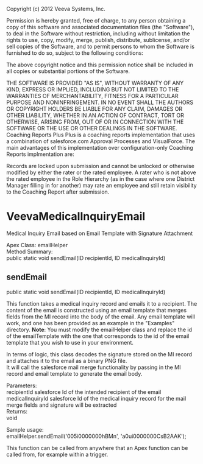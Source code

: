 Copyright (c) 2012 Veeva Systems, Inc.

Permission is hereby granted, free of charge, to any person obtaining a copy of this software and associated documentation files (the "Software"), to deal in the Software without restriction, including without limitation the rights to use, copy, modify, merge, publish, distribute, sublicense, and/or sell copies of the Software, and to permit persons to whom the Software is furnished to do so, subject to the following conditions:

The above copyright notice and this permission notice shall be included in all copies or substantial portions of the Software.

THE SOFTWARE IS PROVIDED "AS IS", WITHOUT WARRANTY OF ANY KIND, EXPRESS OR IMPLIED, INCLUDING BUT NOT LIMITED TO THE WARRANTIES OF MERCHANTABILITY, FITNESS FOR A PARTICULAR PURPOSE AND NONINFRINGEMENT. IN NO EVENT SHALL THE AUTHORS OR COPYRIGHT HOLDERS BE LIABLE FOR ANY CLAIM, DAMAGES OR OTHER LIABILITY, WHETHER IN AN ACTION OF CONTRACT, TORT OR OTHERWISE, ARISING FROM, OUT OF OR IN CONNECTION WITH THE SOFTWARE OR THE USE OR OTHER DEALINGS IN THE SOFTWARE. Coaching Reports Plus Plus is a coaching reports implementation that uses a combination of salesforce.com Approval Processes and VisualForce. The main advantages of this implementation over configuration-only Coaching Reports implmentation are:

Records are locked upon submission and cannot be unlocked or otherwise modified by either the rater or the rated employee. A rater who is not above the rated employee in the Role Hierarchy (as in the case where one District Manager filling in for another) may rate an employee and still retain visibility to the Coaching Report after submission.



VeevaMedicalInquiryEmail
========================

Medical Inquiry Email based on Email Template with Signature Attachment

Apex Class:  emailHelper <br/>
Method Summary:<br/>
  public static void sendEmail(ID recipientId, ID medicalInquiryId) <br/>

<h2>sendEmail  </h2>
  public static void sendEmail(ID recipientId, ID medicalInquiryId)
  
  This function takes a medical inquiry record and emails it to a recipient.  The content of the email is constructed using an email template that merges 
  fields from the MI record into the body of the email.  Any email template will work, and one has been provided as an example in the "Examples" directory. 
  **Note**:  You must modify the emailHelper class and replace the id of the emailTemplate with the one that corresponds to the id of the email template 
  that you wish to use in your environment.
  
  In terms of logic, this class decodes the signature stored on the MI record and attaches it to the email as a binary PNG file.  
  It will call the salesforce mail merge functionality by passing in the MI record and email template to generate the email body.
  
  Parameters:<br/>
		recipientId			salesforce Id of the intended recipient of the email<br/>
		medicalInquiryId	salesforce Id of the medical inquiry record for the mail merge fields and signature will be extracted<br/>
  Returns:<br/>
		void<br/>


Sample usage:<br/>
  emailHelper.sendEmail('005i0000000hBMn', 'a0ui0000000CsB2AAK');
  

This function can be called from anywhere that an Apex function can be called from, for example within a trigger.
